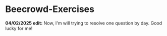 # Beecrowd-Exercises


**04/02/2025 edit:** Now, I'm will trying to resolve one question by day. Good lucky for me!